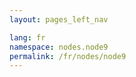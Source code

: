 ```yaml
---
layout: pages_left_nav

lang: fr
namespace: nodes.node9
permalink: /fr/nodes/node9
---
```


<!-- Content start -->

<!-- Content end -->
